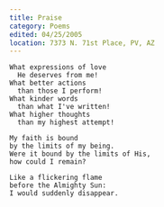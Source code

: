 ```yaml
---
title: Praise
category: Poems
edited: 04/25/2005
location: 7373 N. 71st Place, PV, AZ
---
```


    What expressions of love
      He deserves from me!
    What better actions
      than those I perform!
    What kinder words
      than what I've written!
    What higher thoughts
      than my highest attempt!

    My faith is bound
    by the limits of my being.
    Were it bound by the limits of His,
    how could I remain?

    Like a flickering flame
    before the Almighty Sun:
    I would suddenly disappear.


